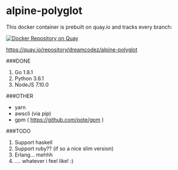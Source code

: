# alpine-polyglot

This docker container is prebuilt on quay.io and tracks every branch:

[![Docker Repository on Quay](https://quay.io/repository/dreamcodez/alpine-polyglot/status "Docker Repository on Quay")](https://quay.io/repository/dreamcodez/alpine-polyglot)

https://quay.io/repository/dreamcodez/alpine-polyglot

###DONE

1. Go 1.8.1
2. Python 3.6.1
3. NodeJS 7.10.0

###OTHER

* yarn
* awscli (via pip)
* gpm ( https://github.com/pote/gpm )

###TODO

1. Support haskell
2. Support ruby?? (if so a nice slim version)
3. Erlang... mehhh
4. .... whatever i feel like! :)
